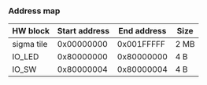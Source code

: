 ### Address map

HW block | Start address | End address | Size
-------- | ------------- | ----------- | ----
sigma tile | 0x00000000 | 0x001FFFFF | 2 MB
IO_LED | 0x80000000 | 0x80000000 | 4 B
IO_SW | 0x80000004 | 0x80000004 | 4 B
